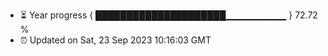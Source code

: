 - ⏳ Year progress { █████████████████████▁▁▁▁▁▁▁▁▁ } 72.72 %
- ⏰ Updated on Sat, 23 Sep 2023 10:16:03 GMT

